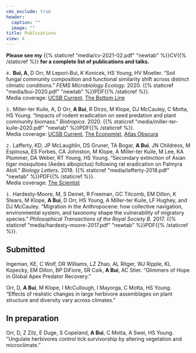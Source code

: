 ```yaml
---
cms_exclude: true
header:
  caption: ""
  image: ""
title: Publications
view: 4
---
```


**Please see my** {{% staticref "media/cv-2021-02.pdf" "newtab" %}}CV{{% /staticref %}} **for a complete list of publications and talks.**  

`4.` **Bui, A**, D Orr, M Lepori-Bui, K Konicek, HS Young, HV Moeller. “Soil fungal community composition and functional similarity shift across distinct climatic conditions.” _FEMS Microbiology Ecology._ 2020. {{% staticref "media/bui-2020.pdf" "newtab" %}}PDF{{% /staticref %}}.  
Media coverage: [UCSB Current](https://www.news.ucsb.edu/2020/020119/ancient-alliance), [The Bottom Line](https://thebottomline.as.ucsb.edu/2021/01/can-fungi-save-the-planet)

`3.` Miller-ter Kuile, A, D Orr, **A Bui**, R Dirzo, M Klope, DJ McCauley, C Motta, HS Young. “Impacts of rodent eradication on seed predation and plant community biomass.” _Biotropica_. 2020. {{% staticref "media/miller-ter-kuile-2020.pdf" "newtab" %}}PDF{{% /staticref %}}.    
Media coverage: [UCSB Current](https://www.news.ucsb.edu/2020/020085/plot-twist), [The Economist](https://www.economist.com/science-and-technology/2020/10/31/kill-one-unwanted-species-and-another-arises), [Atlas Obscura](https://www.atlasobscura.com/articles/rats-coconuts-palmyra-atoll)  

`2.` Lafferty, KD, JP McLaughlin, DS Gruner, TA Bogar, **A Bui**, JN Childress, M Espinosa, ES Forbes, CA Johnston, M Klope, A Miller-ter Kuile, M Lee, KA Plummer, DA Weber, RT Young, HS Young. “Secondary extinction of Asian tiger mosquitoes (Aedes albopictus) following rat eradication on Palmyra Atoll.” _Biology Letters._ 2018. {{% staticref "media/lafferty-2018.pdf" "newtab" %}}PDF{{% /staticref %}}.   
Media coverage: [The Scientist](https://www.the-scientist.com/news-opinion/paradise-regained-how-the-palmyra-atoll-got-rid-of-invasive-mosquitoes-30063)  

`1.` Hardesty-Moore, M, S Deinet, R Freeman, GC Titcomb, EM Dillon, K Stears, M Klope, **A Bui**, D
Orr, HS Young, A Miller-ter Kuile, LF Hughey, and DJ McCauley. “Migration in the
Anthropocene: how collective navigation, environmental system, and taxonomy shape
the vulnerability of migratory species.” _Philosophical Transactions of the Royal Society B._ 2017. 
{{% staticref "media/hardesty-moore-2017.pdf" "newtab" %}}PDF{{% /staticref %}}.

## Submitted
Ingeman, KE, C Wolf, DR Williams, LZ Zhao, AL Ritger, WJ Ripple, KL Kopecky, EM Dillon, BP DiFiore, SR Csik, **A Bui**, AC Stier. “Glimmers of Hope in Global Apex Predator Recovery.”  

Orr, D, **A Bui**, M Klope, I McCullough, I Mayorga, C Motta, HS Young. “Effects of realistic changes in large herbivore assemblages on plant structure and diversity vary across climates.”

## In preparation
Orr, D, Z Zilz, E Duge, S Copeland, **A Bui**, C Motta, A Swei, HS Young. “Ungulate herbivores control tick survivorship by altering vegetation and microclimate.”
